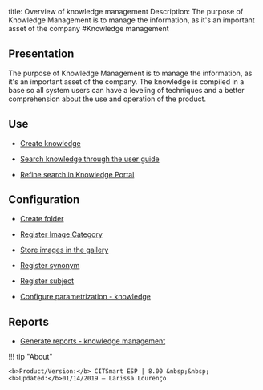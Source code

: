 title: Overview of knowledge management
Description: The purpose of Knowledge Management is to manage the information, as it's an important asset of the company 
#Knowledge management

Presentation
----------------

The purpose of Knowledge Management is to manage the information, as it's an
important asset of the company. The knowledge is compiled in a base so all
system users can have a leveling of techniques and a better comprehension about
the use and operation of the product.

Use
-------

- [Create knowledge](/en-us/site/citsmart-esp-8/processes/knowledge/use/create-knowledge.html)

- [Search knowledge through the user guide](/en-us/site/citsmart-esp-8/processes/knowledge/use/search-knowledge-by-user-guide.html)

- [Refine search in Knowledge Portal](/en-us/site/citsmart-esp-8/processes/knowledge/configuration/refine-search-knowledge-portal.html)

Configuration
-----------------

- [Create folder](/en-us/citsmart-esp-8/processes/knowledge/configuration/create-folder.html)

- [Register Image Category](/en-us/site/citsmart-esp-8/processes/knowledge/configuration/register-image-category.html)

- [Store images in the gallery](/en-us/site/citsmart-esp-8/processes/knowledge/configuration/store-images-gallery.html)

- [Register synonym](/en-us/site/citsmart-esp-8/processes/knowledge/configuration/register-synonym.html)

- [Register subject](/en-us/site/citsmart-esp-8/processes/knowledge/configuration/register-subject.html)

- [Configure parametrization - knowledge](/en-us/site/citsmart-esp-8/platform-administration/parameters-list/configure-parametrization-knowledge.html)

Reports
-----------

- [Generate reports - knowledge management](/en-us/site/citsmart-esp-8/processes/knowledge/configuration/generate-reports-knowledge-management.html)

!!! tip "About"

    <b>Product/Version:</b> CITSmart ESP | 8.00 &nbsp;&nbsp;
    <b>Updated:</b>01/14/2019 – Larissa Lourenço
